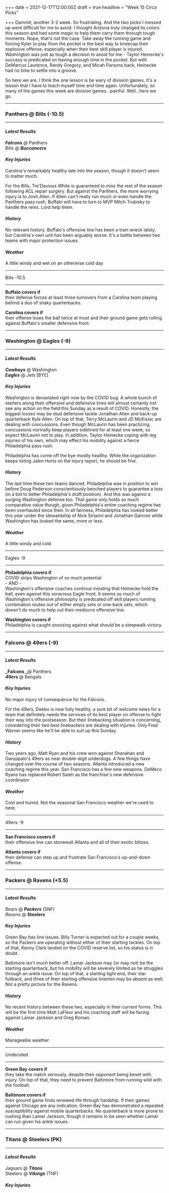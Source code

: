 +++
date = 2021-12-17T12:00:00Z
draft = true
headline = "Week 15 Circa Picks"

+++
Dammit, another 3-2 week. So frustrating. And the two picks I messed up were difficult for me to avoid. I thought Arizona truly changed its colors this season and had some magic to help them carry them through tough moments. Nope, that's not the case. Take away the running game and forcing Kyler to play from the pocket is the best way to kneecap their explosive offense, especially when their best skill player is injured. Washington was just as tough a decision to avoid for me - Taylor Heinecke's success is predicated on having enough time in the pocket. But with DeMarcus Laurence, Randy Gregory, and Micah Parsons back, Heinecke had no time to settle into a groove.

So here we are. I think the one lesson is be wary of division games. It's a lesson that I have to teach myself time and time again. Unfortunately, so many of the games this week are division games...painful. Well...here we go.

***

### Panthers @ Bills (-10.5)

***

#### _Latest Results_

**_Falcons_** @ Panthers  
Bills @ **_Buccaneers_**

#### _Key Injuries_

Carolina's remarkably healthy late into the season, though it doesn't seem to matter much.

For the Bills, Tre'Davious White is guaranteed to miss the rest of the season following ACL repair surgery. But against the Panthers, the more worrying injury is to Josh Allen. If Allen can't really run much or even handle the Panthers pass rush, Buffalo will have to turn to MVP Mitch Trubisky to handle the reins. Lord help them.

#### _History_

No relevant history. Buffalo's offensive line has been a train wreck lately, but Carolina's own unit has been arguably worse. It's a battle between two teams with major protection issues.

#### _Weather_

A little windy and wet on an otherwise cold day

***

Bills -10.5

***

**Buffalo covers if**  
their defense forces at least three turnovers from a Carolina team playing behind a duo of shaky quarterbacks.

**Carolina covers if**  
their offense loses the ball twice at most and their ground game gets rolling against Buffalo's smaller defensive front.

***

### Washington @ Eagles (-9)

***

#### _Latest Results_

**_Cowboys_** @ Washington  
**_Eagles_** @ Jets \[BYE\]

#### _Key Injuries_

Washington is devastated right now by the COVID bug. A whole bunch of starters along their offensive and defensive lines will almost certainly not see any action on the field this Sunday as a result of COVID. Honestly, the biggest losses may be stud defensive tackle Jonathan Allen and back-up quarterback Kyle Allen. On top of that, Terry McLaurin and JD McKissic are dealing with concussions. Even though McLaurin has been practicing, concussions normally keep players sidelined for at least one week, so expect McLaurin not to play. In addition, Taylor Heinecke coping with leg injuries of his own, which may effect his mobility against a fierce Philadelphia pass rush.

Philadelphia has come off the bye mostly healthy. While the organization keeps listing Jalen Hurts on the injury report, he should be fine.

#### _History_

The last time these two teams danced, Philadelphia was in position to win before Doug Pederson conscientiously benched players to guarantee a loss (in a bid to better Philadelphia's draft position). And this was against a surging Washington defense too. That game only holds so much comparative value though, given Philadelphia's entire coaching regime has been overhauled since then. In all fairness, Philadelphia has looked better this year under the stewardship of Nick Sirianni and Jonathan Gannon while Washington has looked the same, more or less.

#### _Weather_

A little windy and cold

***

Eagles -9

***

**Philadelphia covers if**  
COVID strips Washington of so much potential  
\- AND -  
Washington's offensive coaches continue insisting that Heinecke hold the ball, even against this voracious Eagle front. It seems so much of Washington's offensive philosophy is predicated off skill players running combination routes out of either empty sets or one-back sets, which doesn't do much to help out their mediocre offensive line.

**Washington covers if**  
Philadelphia is caught snoozing against what should be a sleepwalk victory.

***

### Falcons @ 49ers (-9)

***

#### _Latest Results_

**_Falcons _**@ Panthers  
**_49ers_** @ Bengals

#### _Key Injuries_

No major injury of consequence for the Falcons.

For the 49ers, Deebo is now fully healthy, a sure bit of welcome news for a team that definitely needs the services of its best player on offense to fight their way into the postseason. But their linebacking situation is concerning, considering their two best linebackers are dealing with injuries. Only Fred Warner seems like he'll be able to suit up this Sunday.

#### _History_

Two years ago, Matt Ryan and his crew won against Shanahan and Garoppalo's 49ers as near double-digit underdogs. A few things have changed over the course of two seasons. Atlanta introduced a new coaching regime this year. San Francisco has a few new weapons. DeMeco Ryans has replaced Robert Saleh as the franchise's new defensive coordinator.

#### _Weather_

Cold and humid. Not the seasonal San Francisco weather we're used to here.

***

49ers -9

***

**San Francisco covers if**  
their offensive line can stonewall Atlanta and all of their exotic blitzes.

**Atlanta covers if**  
their defense can step up and frustrate San Francisco's up-and-down offense.

***

### Packers @ Ravens (+5.5)

***

#### _Latest Results_

Bears @ **_Packers_** (SNF)  
_Ravens_ @ **Steelers**

#### _Key Injuries_

Green Bay has line issues. Billy Turner is expected out for a couple weeks, so the Packers are operating without either of their starting tackles. On top of that, Kenny Clark landed on the COVID reserve list, so his status is in doubt.

Baltimore isn't much better off. Lamar Jackson may (or may not) be the starting quarterback, but his mobility will be severely limited as he struggles through an ankle issue. On top of that, a starting tight end, their star fullback, and three of their starting offensive linemen may be absent as well. Not a pretty picture for the Ravens.

#### _History_

No recent history between these two, especially in their current forms. This will be the first time Matt LaFleur and his coaching staff will be facing against Lamar Jackson and Greg Roman.

#### _Weather_

Manageable weather

***

Undecided

***

**Green Bay covers if**  
they take the match seriously, despite their opponent being beset with injury. On top of that, they need to prevent Baltimore from running wild with the football.

**Baltimore covers if**  
their ground game finds renewed life through hardship. If their games against Chicago are any indication, Green Bay has demonstrated a repeated susceptibility against mobile quarterbacks. No quarterback is more prone to rushing than Lamar Jackson, though it remains to be seen whether Lamar can run given his ankle issues.

***

### Titans @ Steelers (PK)

***

#### _Latest Results_

Jaguars @ **_Titans_**  
Steelers @ **_Vikings_** (TNF)

#### _Key Injuries_